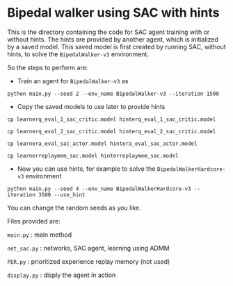 # Bipedal walker using SAC with hints

This is the directory containing the code for SAC agent training with or without hints. The hints are provided by another agent, which is initialized by a saved model. This saved model is first created by running SAC, without hints, to solve the ```BipedalWalker-v3``` environment.

So the steps to perform are:

  * Train an agent for ```BipedalWalker-v3``` as

  ```
  python main.py --seed 2 --env_name BipedalWalker-v3 --iteration 1500
  ```

  * Copy the saved models to use later to provide hints

  ```
  cp learnerq_eval_1_sac_critic.model hinterq_eval_1_sac_critic.model

  cp learnerq_eval_2_sac_critic.model hinterq_eval_2_sac_critic.model

  cp learnera_eval_sac_actor.model hintera_eval_sac_actor.model

  cp learnerreplaymem_sac.model hinterreplaymem_sac.model
  ```

  * Now you can use hints, for example to solve the ```BipedalWalkerHardcore-v3``` environment

  ```
  python main.py --seed 4 --env_name BipedalWalkerHardcore-v3 --iteration 3500 --use_hint
  ```

You can change the random seeds as you like.

Files provided are:

```main.py``` : main method

```net_sac.py``` : networks, SAC agent, learning using ADMM

```PER.py``` : prioritized experience replay memory (not used)

```display.py``` : disply the agent in action
